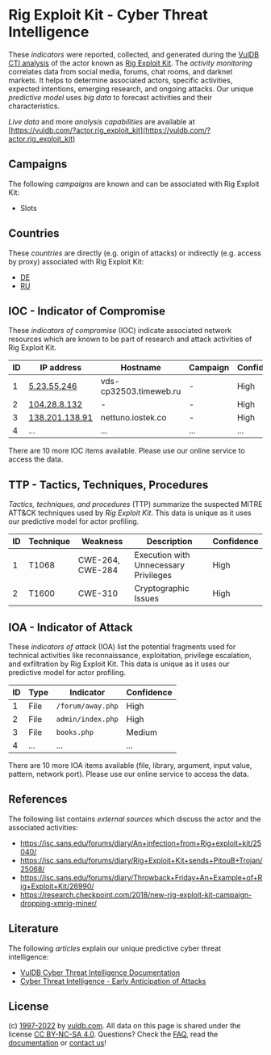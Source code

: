 # Rig Exploit Kit - Cyber Threat Intelligence

These _indicators_ were reported, collected, and generated during the [VulDB CTI analysis](https://vuldb.com/?kb.cti) of the actor known as [Rig Exploit Kit](https://vuldb.com/?actor.rig_exploit_kit). The _activity monitoring_ correlates data from social media, forums, chat rooms, and darknet markets. It helps to determine associated actors, specific activities, expected intentions, emerging research, and ongoing attacks. Our unique _predictive model_ uses _big data_ to forecast activities and their characteristics.

_Live data_ and more _analysis capabilities_ are available at [https://vuldb.com/?actor.rig_exploit_kit](https://vuldb.com/?actor.rig_exploit_kit)

## Campaigns

The following _campaigns_ are known and can be associated with Rig Exploit Kit:

* Slots

## Countries

These _countries_ are directly (e.g. origin of attacks) or indirectly (e.g. access by proxy) associated with Rig Exploit Kit:

* [DE](https://vuldb.com/?country.de)
* [RU](https://vuldb.com/?country.ru)

## IOC - Indicator of Compromise

These _indicators of compromise_ (IOC) indicate associated network resources which are known to be part of research and attack activities of Rig Exploit Kit.

ID | IP address | Hostname | Campaign | Confidence
-- | ---------- | -------- | -------- | ----------
1 | [5.23.55.246](https://vuldb.com/?ip.5.23.55.246) | vds-cp32503.timeweb.ru | - | High
2 | [104.28.8.132](https://vuldb.com/?ip.104.28.8.132) | - | - | High
3 | [138.201.138.91](https://vuldb.com/?ip.138.201.138.91) | nettuno.iostek.co | - | High
4 | ... | ... | ... | ...

There are 10 more IOC items available. Please use our online service to access the data.

## TTP - Tactics, Techniques, Procedures

_Tactics, techniques, and procedures_ (TTP) summarize the suspected MITRE ATT&CK techniques used by _Rig Exploit Kit_. This data is unique as it uses our predictive model for actor profiling.

ID | Technique | Weakness | Description | Confidence
-- | --------- | -------- | ----------- | ----------
1 | T1068 | CWE-264, CWE-284 | Execution with Unnecessary Privileges | High
2 | T1600 | CWE-310 | Cryptographic Issues | High

## IOA - Indicator of Attack

These _indicators of attack_ (IOA) list the potential fragments used for technical activities like reconnaissance, exploitation, privilege escalation, and exfiltration by Rig Exploit Kit. This data is unique as it uses our predictive model for actor profiling.

ID | Type | Indicator | Confidence
-- | ---- | --------- | ----------
1 | File | `/forum/away.php` | High
2 | File | `admin/index.php` | High
3 | File | `books.php` | Medium
4 | ... | ... | ...

There are 10 more IOA items available (file, library, argument, input value, pattern, network port). Please use our online service to access the data.

## References

The following list contains _external sources_ which discuss the actor and the associated activities:

* https://isc.sans.edu/forums/diary/An+infection+from+Rig+exploit+kit/25040/
* https://isc.sans.edu/forums/diary/Rig+Exploit+Kit+sends+PitouB+Trojan/25068/
* https://isc.sans.edu/forums/diary/Throwback+Friday+An+Example+of+Rig+Exploit+Kit/26990/
* https://research.checkpoint.com/2018/new-rig-exploit-kit-campaign-dropping-xmrig-miner/

## Literature

The following _articles_ explain our unique predictive cyber threat intelligence:

* [VulDB Cyber Threat Intelligence Documentation](https://vuldb.com/?kb.cti)
* [Cyber Threat Intelligence - Early Anticipation of Attacks](https://www.scip.ch/en/?labs.20201022)

## License

(c) [1997-2022](https://vuldb.com/?kb.changelog) by [vuldb.com](https://vuldb.com/?kb.about). All data on this page is shared under the license [CC BY-NC-SA 4.0](https://creativecommons.org/licenses/by-nc-sa/4.0/). Questions? Check the [FAQ](https://vuldb.com/?kb.faq), read the [documentation](https://vuldb.com/?kb) or [contact us](https://vuldb.com/?contact)!
